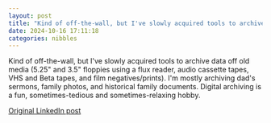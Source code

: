 ```yaml
---
layout: post
title: "Kind of off-the-wall, but I've slowly acquired tools to archive data off old media (5.25\" and 3.5\" floppies using a flux reader, audio cassette tapes, VHS and Beta tapes, and film negatives/prints). I'm mostly archiving dad's sermons, family photos, and historical family documents. Digital archiving is a fun, sometimes-tedious and sometimes-relaxing hobby."
date: 2024-10-16 17:11:18
categories: nibbles
---
```


Kind of off-the-wall, but I've slowly acquired tools to archive data off old media (5.25" and 3.5" floppies using a flux reader, audio cassette tapes, VHS and Beta tapes, and film negatives/prints). I'm mostly archiving dad's sermons, family photos, and historical family documents. Digital archiving is a fun, sometimes-tedious and sometimes-relaxing hobby.

[Original LinkedIn post](https://www.linkedin.com/feed/update/urn%3Ali%3Ashare%3A7252365502507794432)
